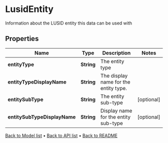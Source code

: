 

# LusidEntity

Information about the LUSID entity this data can be used with

## Properties

| Name | Type | Description | Notes |
|------------ | ------------- | ------------- | -------------|
|**entityType** | **String** | The entity type |  |
|**entityTypeDisplayName** | **String** | The display name for the entity type. |  |
|**entitySubType** | **String** | The entity sub-type |  [optional] |
|**entitySubTypeDisplayName** | **String** | Display name for the entity sub-type |  [optional] |



[Back to Model list](../README.md#documentation-for-models) &#8226; [Back to API list](../README.md#documentation-for-api-endpoints) &#8226; [Back to README](../README.md)


